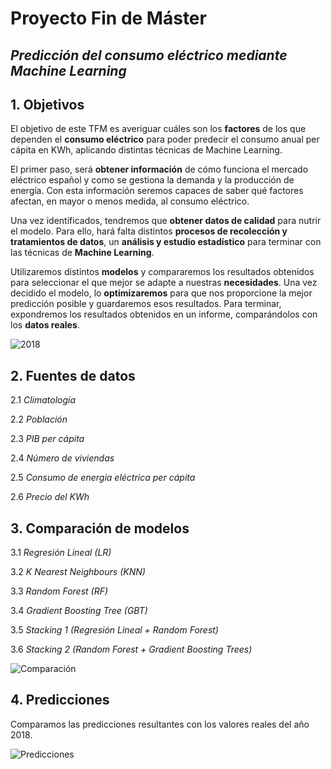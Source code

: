 # Proyecto Fin de Máster 
## *Predicción del consumo eléctrico mediante Machine Learning*



## 1. Objetivos

El objetivo de este TFM es averiguar cuáles son los **factores** de los que dependen el **consumo eléctrico** para poder predecir el consumo anual per cápita en KWh, aplicando distintas técnicas de Machine Learning.

El primer paso, será **obtener información** de cómo funciona el mercado eléctrico español y como se gestiona la demanda y la producción de energía. Con esta información seremos capaces de saber qué factores afectan, en mayor o menos medida, al consumo eléctrico.

Una vez identificados, tendremos que **obtener datos de calidad** para nutrir el modelo. Para ello, hará falta distintos **procesos de recolección y tratamientos de datos**, un **análisis y estudio estadístico** para terminar con las técnicas de **Machine Learning**.

Utilizaremos distintos **modelos** y compararemos los resultados obtenidos para seleccionar el que mejor se adapte a nuestras **necesidades**. Una vez decidido el modelo, lo **optimizaremos** para que nos proporcione la mejor predicción posible y guardaremos esos resultados.
Para terminar, expondremos los resultados obtenidos en un informe, comparándolos con los **datos reales**.


![2018](https://user-images.githubusercontent.com/82395947/153067978-c30cc035-2bd4-4f4a-a553-4d6b02596ad3.PNG)


## 2. Fuentes de datos


   2.1 *Climatología*
   
   2.2 *Población*
   
   2.3 *PIB per cápita*
   
   2.4 *Número de viviendas*
   
   2.5 *Consumo de energía eléctrica per cápita*
   
   2.6 *Precio del KWh*
   
   
## 3. Comparación de modelos

   
   3.1 *Regresión Lineal (LR)*

   3.2 *K Nearest Neighbours (KNN)*

   3.3 *Random Forest (RF)*

   3.4 *Gradient Boosting Tree (GBT)*

   3.5 *Stacking 1 (Regresión Lineal + Random Forest)*
   
   3.6 *Stacking 2 (Random Forest + Gradient Boosting Trees)*



![Comparación](https://user-images.githubusercontent.com/82395947/153264194-23ec30d5-f6e1-4f43-abcd-a51366512826.PNG)


## 4. Predicciones

Comparamos las predicciones resultantes con los valores reales del año 2018.

![Predicciones](https://user-images.githubusercontent.com/82395947/153264508-89fa10dc-df1d-41e5-a198-162f5c9186f2.PNG)
